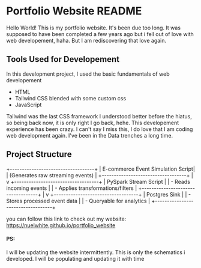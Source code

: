 # Portfolio Website README

Hello World! This is my portfolio website. It's been due too long. It was supposed to have been completed a few years ago but i fell out of love with web developement, haha. But I am rediscovering that love again.


## Tools Used for Developement

In this development project, I used the basic fundamentals of web developement
- HTML
- Tailwind CSS blended with some custom css
- JavaScript

Tailwind was the last CSS framework I understood better before the hiatus, so being back now, it is only right I go back, hehe. This developement experience has been crazy. I can't say I miss this, I do love that I am coding web development again. I've been in the Data trenches a long time.

## Project Structure

+-----------------------------------+
|  E-commerce Event Simulation Script|
|   (Generates raw streaming events) |
+-----------------------------------+
                |
                v
+-----------------------------------+
| PySpark Stream Script              |
| - Reads incoming events            |
| - Applies transformations/filters  |
+-----------------------------------+
                |
                v
+-----------------------------------+
| Postgres Sink                      |
| - Stores processed event data      |
| - Queryable for analytics          |
+-----------------------------------+


you can follow this link to check out my website: https://nuelwhite.github.io/portfolio_website


#### PS: 
I will be updating the website intermittently. This is only the schematics i developed. I will be populating and updating it with time